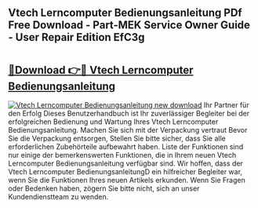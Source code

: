 ## Vtech Lerncomputer Bedienungsanleitung PDf Free Download - Part-MEK Service Owner Guide - User Repair Edition EfC3g

# <h2><a href="http://df2j5me.blite.top/?on=Vtech+Lerncomputer+Bedienungsanleitung">🔗Download 👉🔴 Vtech Lerncomputer Bedienungsanleitung</a></h2>

[![Vtech Lerncomputer Bedienungsanleitung new download](https://i.imgur.com/lujVjoI.png)](http://df2j5me.blite.top/?on=Vtech+Lerncomputer+Bedienungsanleitung)
Ihr Partner für den Erfolg Dieses Benutzerhandbuch ist Ihr zuverlässiger Begleiter bei der erfolgreichen Bedienung und Wartung Ihres Vtech Lerncomputer Bedienungsanleitung. Machen Sie sich mit der Verpackung vertraut Bevor Sie die Verpackung entsorgen, Stellen Sie bitte sicher, dass Sie alle erforderlichen Zubehörteile aufbewahrt haben. Liste der Funktionen sind nur einige der bemerkenswerten Funktionen, die in Ihrem neuen Vtech Lerncomputer Bedienungsanleitung verfügbar sind. Wir hoffen, dass der Vtech Lerncomputer BedienungsanleitungD ein hilfreicher Begleiter war, wenn Sie die Funktionen Ihres neuen Artikels erkunden. Wenn Sie Fragen oder Bedenken haben, zögern Sie bitte nicht, sich an unser Kundendienstteam zu wenden.
